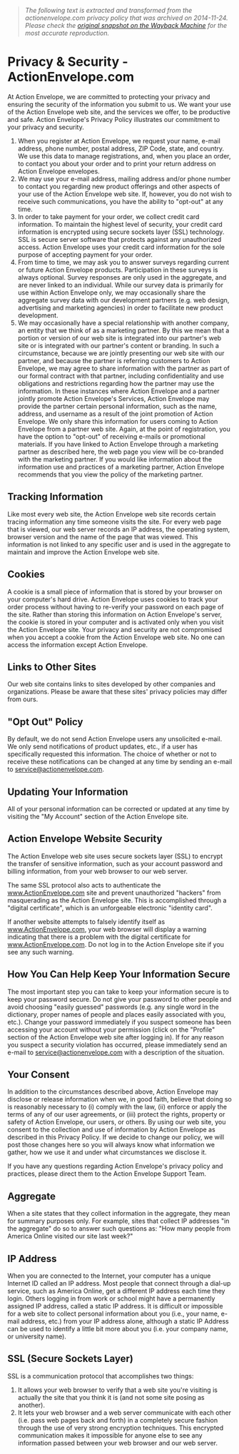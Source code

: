 > *The following text is extracted and transformed from the actionenvelope.com privacy policy that was archived on 2014-11-24. Please check the [original snapshot on the Wayback Machine](https://web.archive.org/web/20141124001052id_/http%3A//www.actionenvelope.com/ae/control/privacy) for the most accurate reproduction.*

# Privacy & Security - ActionEnvelope.com

At Action Envelope, we are committed to protecting your privacy and ensuring the security of the information you submit to us. We want your use of the Action Envelope web site, and the services we offer, to be productive and safe. Action Envelope's Privacy Policy illustrates our commitment to your privacy and security.

  1. When you register at Action Envelope, we request your name, e-mail address, phone number, postal address, ZIP Code, state, and country. We use this data to manage registrations, and, when you place an order, to contact you about your order and to print your return address on Action Envelope envelopes.
  2. We may use your e-mail address, mailing address and/or phone number to contact you regarding new product offerings and other aspects of your use of the Action Envelope web site. If, however, you do not wish to receive such communications, you have the ability to "opt-out" at any time.
  3. In order to take payment for your order, we collect credit card information. To maintain the highest level of security, your credit card information is encrypted using secure sockets layer (SSL) technology. SSL is secure server software that protects against any unauthorized access. Action Envelope uses your credit card information for the sole purpose of accepting payment for your order.
  4. From time to time, we may ask you to answer surveys regarding current or future Action Envelope products. Participation in these surveys is always optional. Survey responses are only used in the aggregate, and are never linked to an individual. While our survey data is primarily for use within Action Envelope only, we may occasionally share the aggregate survey data with our development partners (e.g. web design, advertising and marketing agencies) in order to facilitate new product development.
  5. We may occasionally have a special relationship with another company, an entity that we think of as a marketing partner. By this we mean that a portion or version of our web site is integrated into our partner's web site or is integrated with our partner's content or branding. In such a circumstance, because we are jointly presenting our web site with our partner, and because the partner is referring customers to Action Envelope, we may agree to share information with the partner as part of our formal contract with that partner, including confidentiality and use obligations and restrictions regarding how the partner may use the information. In these instances where Action Envelope and a partner jointly promote Action Envelope's Services, Action Envelope may provide the partner certain personal information, such as the name, address, and username as a result of the joint promotion of Action Envelope. We only share this information for users coming to Action Envelope from a partner web site. Again, at the point of registration, you have the option to "opt-out" of receiving e-mails or promotional materials. If you have linked to Action Envelope through a marketing partner as described here, the web page you view will be co-branded with the marketing partner. If you would like information about the information use and practices of a marketing partner, Action Envelope recommends that you view the policy of the marketing partner.



## Tracking Information

Like most every web site, the Action Envelope web site records certain tracing information any time someone visits the site. For every web page that is viewed, our web server records an IP address, the operating system, browser version and the name of the page that was viewed. This information is not linked to any specific user and is used in the aggregate to maintain and improve the Action Envelope web site.

## Cookies

A cookie is a small piece of information that is stored by your browser on your computer's hard drive. Action Envelope uses cookies to track your order process without having to re-verify your password on each page of the site. Rather than storing this information on Action Envelope's server, the cookie is stored in your computer and is activated only when you visit the Action Envelope site. Your privacy and security are not compromised when you accept a cookie from the Action Envelope web site. No one can access the information except Action Envelope.

## Links to Other Sites

Our web site contains links to sites developed by other companies and organizations. Please be aware that these sites' privacy policies may differ from ours.

## "Opt Out" Policy

By default, we do not send Action Envelope users any unsolicited e-mail. We only send notifications of product updates, etc., if a user has specifically requested this information. The choice of whether or not to receive these notifications can be changed at any time by sending an e-mail to [service@actionenvelope.com](mailto:service@actionenvelope.com).

## Updating Your Information

All of your personal information can be corrected or updated at any time by visiting the "My Account" section of the Action Envelope site.

## Action Envelope Website Security

The Action Envelope web site uses secure sockets layer (SSL) to encrypt the transfer of sensitive information, such as your account password and billing information, from your web browser to our web server.

The same SSL protocol also acts to authenticate the www.ActionEnvelope.com site and prevent unauthorized "hackers" from masquerading as the Action Envelope site. This is accomplished through a "digital certificate", which is an unforgeable electronic "identity card".

If another website attempts to falsely identify itself as www.ActionEnvelope.com, your web browser will display a warning indicating that there is a problem with the digital certificate for www.ActionEnvelope.com. Do not log in to the Action Envelope site if you see any such warning.

## How You Can Help Keep Your Information Secure

The most important step you can take to keep your information secure is to keep your password secure. Do not give your password to other people and avoid choosing "easily guessed" passwords (e.g. any single word in the dictionary, proper names of people and places easily associated with you, etc.). Change your password immediately if you suspect someone has been accessing your account without your permission (click on the "Profile" section of the Action Envelope web site after logging in). If for any reason you suspect a security violation has occurred, please immediately send an e-mail to [service@actionenvelope.com](mailto:service@actionenvelope.com) with a description of the situation.

## Your Consent

In addition to the circumstances described above, Action Envelope may disclose or release information when we, in good faith, believe that doing so is reasonably necessary to (i) comply with the law, (ii) enforce or apply the terms of any of our user agreements, or (iii) protect the rights, property or safety of Action Envelope, our users, or others. By using our web site, you consent to the collection and use of information by Action Envelope as described in this Privacy Policy. If we decide to change our policy, we will post those changes here so you will always know what information we gather, how we use it and under what circumstances we disclose it.

If you have any questions regarding Action Envelope's privacy policy and practices, please direct them to the Action Envelope Support Team.

## Aggregate

When a site states that they collect information in the aggregate, they mean for summary purposes only. For example, sites that collect IP addresses "in the aggregate" do so to answer such questions as: "How many people from America Online visited our site last week?"

## IP Address

When you are connected to the Internet, your computer has a unique Internet ID called an IP address. Most people that connect through a dial-up service, such as America Online, get a different IP address each time they login. Others logging in from work or school might have a permanently assigned IP address, called a static IP address. It is difficult or impossible for a web site to collect personal information about you (i.e., your name, e-mail address, etc.) from your IP address alone, although a static IP Address can be used to identify a little bit more about you (i.e. your company name, or university name).

## SSL (Secure Sockets Layer)

SSL is a communication protocol that accomplishes two things:

  1. It allows your web browser to verify that a web site you're visiting is actually the site that you think it is (and not some site posing as another).
  2. It lets your web browser and a web server communicate with each other (i.e. pass web pages back and forth) in a completely secure fashion through the use of very strong encryption techniques. This encrypted communication makes it impossible for anyone else to see any information passed between your web browser and our web server.


